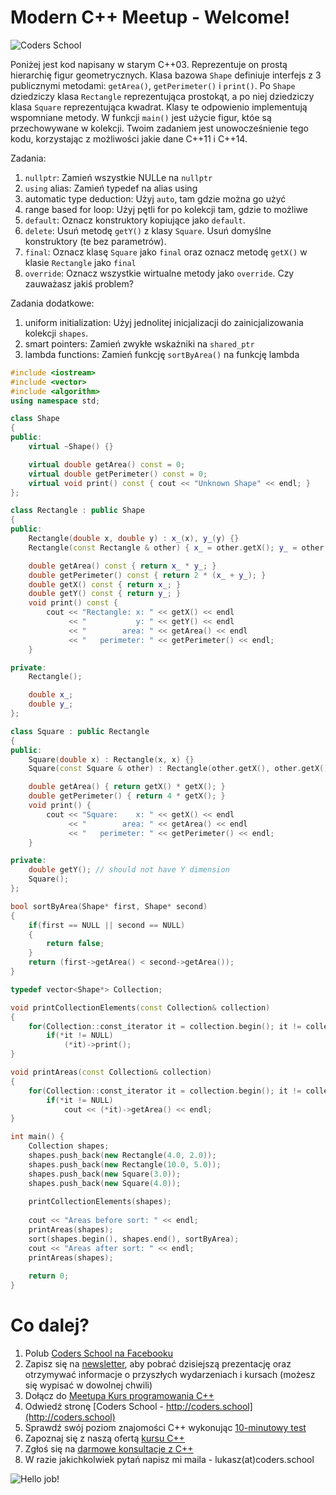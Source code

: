 # Modern C++ Meetup - Welcome!

![Coders School](http://coders.school/wp-content/uploads/2018/10/LOGO_bez_tla.png)

Poniżej jest kod napisany w starym C++03. Reprezentuje on prostą hierarchię figur geometrycznych. Klasa bazowa `Shape` definiuje interfejs z 3 publicznymi metodami: `getArea()`, `getPerimeter()` i `print()`. Po `Shape` dziedziczy klasa `Rectangle` reprezentująca prostokąt, a po niej dziedziczy klasa `Square` reprezentująca kwadrat. Klasy te odpowienio implementują wspomniane metody. W funkcji `main()` jest użycie figur, któe są przechowywane w kolekcji. Twoim zadaniem jest unowocześnienie tego kodu, korzystając z możliwości jakie dane C++11 i C++14.

Zadania:
1. `nullptr`:
    Zamień wszystkie NULLe na `nullptr`
1. `using` alias:
    Zamień typedef na alias using
1. automatic type deduction:
    Użyj `auto`, tam gdzie można go użyć
1. range based for loop:
    Użyj pętli for po kolekcji tam, gdzie to możliwe
1. `default`:
    Oznacz konstruktory kopiujące jako `default`.
1. `delete`:
    Usuń metodę `getY()` z klasy `Square`.
    Usuń domyślne konstruktory (te bez parametrów).
1. `final`:
    Oznacz klasę `Square` jako `final` oraz oznacz metodę `getX()` w klasie `Rectangle` jako `final`
1. `override`:
    Oznacz wszystkie wirtualne metody jako `override`. Czy zauważasz jakiś problem?
    
Zadania dodatkowe:
1. uniform initialization:
    Użyj jednolitej inicjalizacji do zainicjalizowania kolekcji `shapes`.
1. smart pointers:
    Zamień zwykłe wskażniki na `shared_ptr`
1. lambda functions:
    Zamień funkcję `sortByArea()` na funkcję lambda

```C++ runnable
#include <iostream>
#include <vector>
#include <algorithm>
using namespace std;

class Shape
{
public:
    virtual ~Shape() {}

    virtual double getArea() const = 0;
    virtual double getPerimeter() const = 0;
    virtual void print() const { cout << "Unknown Shape" << endl; }
};

class Rectangle : public Shape
{
public:
    Rectangle(double x, double y) : x_(x), y_(y) {}
    Rectangle(const Rectangle & other) { x_ = other.getX(); y_ = other.getY(); }

    double getArea() const { return x_ * y_; }
    double getPerimeter() const { return 2 * (x_ + y_); }
    double getX() const { return x_; }
    double getY() const { return y_; }
    void print() const {
    	cout << "Rectangle: x: " << getX() << endl
             << "           y: " << getY() << endl
             << "        area: " << getArea() << endl
             << "   perimeter: " << getPerimeter() << endl;
	}

private:
    Rectangle();

    double x_;
    double y_;
};

class Square : public Rectangle
{
public:
    Square(double x) : Rectangle(x, x) {}
    Square(const Square & other) : Rectangle(other.getX(), other.getX()) {}

    double getArea() { return getX() * getX(); }
    double getPerimeter() { return 4 * getX(); }
    void print() {
    	cout << "Square:    x: " << getX() << endl
             << "        area: " << getArea() << endl
             << "   perimeter: " << getPerimeter() << endl;
	}

private:
    double getY(); // should not have Y dimension
    Square();
};

bool sortByArea(Shape* first, Shape* second)
{
    if(first == NULL || second == NULL)
    {
        return false;
    }
    return (first->getArea() < second->getArea());
}

typedef vector<Shape*> Collection;

void printCollectionElements(const Collection& collection)
{
    for(Collection::const_iterator it = collection.begin(); it != collection.end(); ++it)
        if(*it != NULL)
            (*it)->print();
}

void printAreas(const Collection& collection)
{
    for(Collection::const_iterator it = collection.begin(); it != collection.end(); ++it)
        if(*it != NULL)
            cout << (*it)->getArea() << endl;
}

int main() {
	Collection shapes;
    shapes.push_back(new Rectangle(4.0, 2.0));
    shapes.push_back(new Rectangle(10.0, 5.0));
    shapes.push_back(new Square(3.0));
    shapes.push_back(new Square(4.0));
    
    printCollectionElements(shapes);
    
    cout << "Areas before sort: " << endl;
    printAreas(shapes);
    sort(shapes.begin(), shapes.end(), sortByArea);
    cout << "Areas after sort: " << endl;
    printAreas(shapes);
    
	return 0;
}
```

# Co dalej?

1. Polub [Coders School na Facebooku](https://www.facebook.com/szkola.coders.school)
1. Zapisz się na [newsletter](http://coders.school/?elementor_library=formularz-mailingowy), aby pobrać dzisiejszą prezentację oraz otrzymywać informacje o przyszłych wydarzeniach i kursach (możesz się wypisać w dowolnej chwili)
1. Dołącz do [Meetupa Kurs programowania C++](https://www.meetup.com/pl-PL/Kurs-programowania-C/)
1. Odwiedź stronę [Coders School - http://coders.school](http://coders.school)
1. Sprawdź swój poziom znajomości C++ wykonując [10-minutowy test](http://coders.school/sprawdz-sie/)
1. Zapoznaj się z naszą ofertą [kursu C++](http://coders.school/kurs-cpp/)
1. Zgłoś się na [darmowe konsultacje z C++](http://coders.school/post/darmowe-konsultacje-z-cpp/)
1. W razie jakichkolwiek pytań napisz mi maila - lukasz(at)coders.school

![Hello job!](http://coders.school/wp-content/uploads/2017/06/back.jpg)
